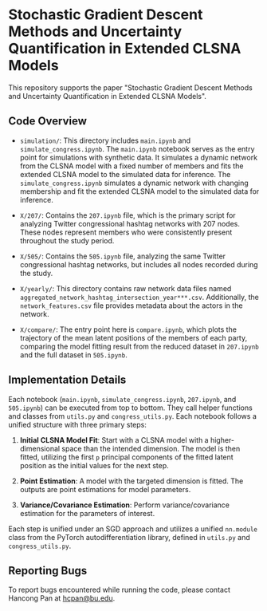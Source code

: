 # Stochastic Gradient Descent Methods and Uncertainty Quantification in Extended CLSNA Models

This repository supports the paper "Stochastic Gradient Descent Methods and Uncertainty Quantification in Extended CLSNA Models".

## Code Overview

- `simulation/`: This directory includes `main.ipynb` and `simulate_congress.ipynb`. The `main.ipynb` notebook serves as the entry point for simulations with synthetic data. It simulates a dynamic network from the CLSNA model with a fixed number of members and fits the extended CLSNA model to the simulated data for inference. The `simulate_congress.ipynb` simulates a dynamic network with changing membership and fit the extended CLSNA model to the simulated data for inference.

- `X/207/`: Contains the `207.ipynb` file, which is the primary script for analyzing Twitter congressional hashtag networks with 207 nodes. These nodes represent members who were consistently present throughout the study period.

- `X/505/`: Contains the `505.ipynb` file, analyzing the same Twitter congressional hashtag networks, but includes all nodes recorded during the study.

- `X/yearly/`: This directory contains raw network data files named `aggregated_network_hashtag_intersection_year***.csv`. Additionally, the `network_features.csv` file provides metadata about the actors in the network.

- `X/compare/`: The entry point here is `compare.ipynb`, which plots the trajectory of the mean latent positions of the members of each party, comparing the model fitting result from the reduced dataset in `207.ipynb` and the full dataset in `505.ipynb`.

## Implementation Details

Each notebook (`main.ipynb`, `simulate_congress.ipynb`, `207.ipynb`, and `505.ipynb`) can be executed from top to bottom. They call helper functions and classes from `utils.py` and `congress_utils.py`. Each notebook follows a unified structure with three primary steps:

1. **Initial CLSNA Model Fit**: Start with a CLSNA model with a higher-dimensional space than the intended dimension. The model is then fitted, utilizing the first `p` principal components of the fitted latent position as the initial values for the next step.

2. **Point Estimation**: A model with the targeted dimension is fitted. The outputs are point estimations for model parameters.

3. **Variance/Covariance Estimation**: Perform variance/covariance estimation for the parameters of interest.

Each step is unified under an SGD approach and utilizes a unified `nn.module` class from the PyTorch autodifferentiation library, defined in `utils.py` and `congress_utils.py`.

## Reporting Bugs

To report bugs encountered while running the code, please contact Hancong Pan at hcpan@bu.edu.
